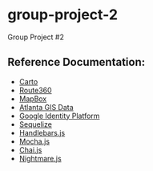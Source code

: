 # group-project-2
Group Project #2

<h2>Reference Documentation:</h2>
<ul>
  <li><a href="https://carto.com/docs">Carto</a></li>
  <li><a href="https://developers.route360.net/guide/">Route360</a></li>
  <li><a href="https://www.mapbox.com/developers/">MapBox</a></li>
  <li><a href="http://dpcd-coaplangis.opendata.arcgis.com/">Atlanta GIS Data</a></li>
  <li><a href="https://developers.google.com/identity/sign-in/web/">Google Identity Platform</a></li>
  <li><a href="http://docs.sequelizejs.com/en/v3/">Sequelize</a></li>
  <li><a href="http://handlebarsjs.com/">Handlebars.js</a></li>
  <li><a href="https://mochajs.org/">Mocha.js</a></li>
  <li><a href="http://chaijs.com/">Chai.js</a></li>
  <li><a href="http://www.nightmarejs.org/">Nightmare.js</a></li>
</ul>
